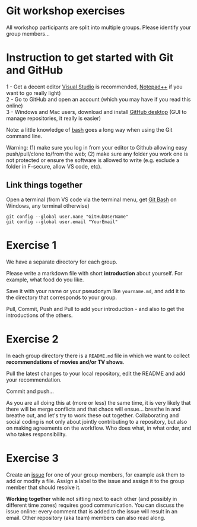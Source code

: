 # Git workshop exercises

All workshop participants are split into multiple groups. Please identify your group members...

# Instruction to get started with Git and GitHub

1 - Get a decent editor [Visual Studio](https://code.visualstudio.com/) is recommended, [Notepad++](https://notepad-plus-plus.org/downloads/) if you want to go really light)  
2 - Go to GitHub and open an account (which you may have if you read this online)  
3 - Windows and Mac users, download and install [GitHub desktop](https://desktop.github.com/)  (GUI to manage repositories, it really is easier)  
  
Note: a little knowledge of [bash](https://github.com/CPernet/Quicksheets/blob/main/bash/bash.mkd) goes a long way when using the Git command line.  

Warning: (1) make sure you log in from your editor to Github allowing easy push/pull/clone to/from the web; (2) make sure any folder you work one is not protected or ensure the software is allowed to write (e.g. exclude a folder in F-secure, allow VS code, etc).

## Link things together

Open a terminal (from VS code via the terminal menu, get [Git Bash](https://gitforwindows.org/) on Windows, any terminal otherwise)  
 
```
git config --global user.nane "GitHubUserName"   
git config --global user.email "YourEmail"
```

# Exercise 1

We have a separate directory for each group.

Please write a markdown file with short **introduction** about yourself. For example, what food do you like.

Save it with your name or your pseudonym like `yourname.md`, and add it to the directory that corresponds to your group.

Pull, Commit, Push and Pull to add your introduction - and also to get the introductions of the others.

#  Exercise 2

In each group directory there is a `README.md` file in which we want to collect **recommendations of movies and/or TV shows**.

Pull the latest changes to your local repository, edit the README and add your recommendation.

Commit and push...

As you are all doing this at (more or less) the same time, it is very likely that there will be merge conflicts and that chaos will ensue... breathe in and breathe out, and let's try to work these out together. Collaborating and social coding is not only about jointly contributing to a repository, but also on making agreements on the workflow. Who does what, in what order, and who takes responsibility.

#  Exercise 3

Create an [issue](https://github.com/Donders-Institute/git-workshop/issues) for one of your group members, for example ask them to add or modify a file. Assign a label to the issue and assign it to the group member that should resolve it.

**Working together** while not sitting next to each other (and possibly in different time zones) requires good communication. You can discuss the issue online: every comment that is added to the issue will result in an email. Other repository (aka team) members can also read along.
